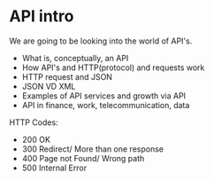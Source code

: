 # API intro 

We are going to be looking into the world of API's.

- What is, conceptually, an API
- How API's and HTTP(protocol) and requests work
- HTTP request and JSON
- JSON VD XML 
- Examples of API services and growth via API
- API in finance, work, telecommunication, data 


HTTP Codes:
- 200   OK
- 300   Redirect/ More than one response
- 400   Page not Found/ Wrong path
- 500   Internal Error  